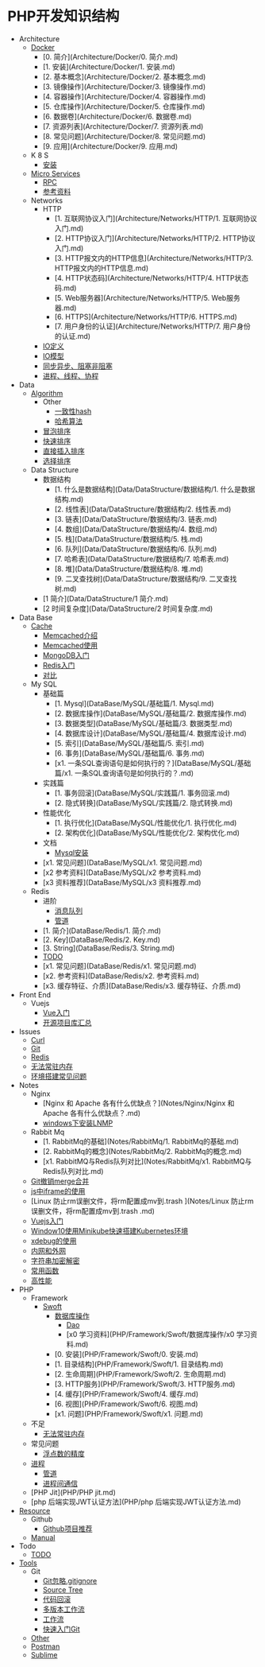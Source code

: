 # PHP开发知识结构

- Architecture
  - [Docker](Architecture/Docker/README.md)
    * [0. 简介](Architecture/Docker/0. 简介.md)
    * [1. 安装](Architecture/Docker/1. 安装.md)
    * [2. 基本概念](Architecture/Docker/2. 基本概念.md)
    * [3. 镜像操作](Architecture/Docker/3. 镜像操作.md)
    * [4. 容器操作](Architecture/Docker/4. 容器操作.md)
    * [5. 仓库操作](Architecture/Docker/5. 仓库操作.md)
    * [6. 数据卷](Architecture/Docker/6. 数据卷.md)
    * [7. 资源列表](Architecture/Docker/7. 资源列表.md)
    * [8. 常见问题](Architecture/Docker/8. 常见问题.md)
    * [9. 应用](Architecture/Docker/9. 应用.md)
  - K 8 S
    * [安装](Architecture/k8s/安装.md)
  - [Micro Services](Architecture/MicroServices/README.md)
    * [RPC](Architecture/MicroServices/RPC.md)
    * [参考资料](Architecture/MicroServices/参考资料.md)
  - Networks
    - HTTP
      * [1. 互联网协议入门](Architecture/Networks/HTTP/1. 互联网协议入门.md)
      * [2. HTTP协议入门](Architecture/Networks/HTTP/2. HTTP协议入门.md)
      * [3. HTTP报文内的HTTP信息](Architecture/Networks/HTTP/3. HTTP报文内的HTTP信息.md)
      * [4. HTTP状态码](Architecture/Networks/HTTP/4. HTTP状态码.md)
      * [5. Web服务器](Architecture/Networks/HTTP/5. Web服务器.md)
      * [6. HTTPS](Architecture/Networks/HTTP/6. HTTPS.md)
      * [7. 用户身份的认证](Architecture/Networks/HTTP/7. 用户身份的认证.md)
    * [IO定义](Architecture/Networks/IO定义.md)
    * [IO模型](Architecture/Networks/IO模型.md)
    * [同步异步、阻塞非阻塞](Architecture/Networks/同步异步、阻塞非阻塞.md)
    * [进程、线程、协程](Architecture/Networks/进程、线程、协程.md)
- Data
  - [Algorithm](Data/Algorithm/README.md)
    - Other
      * [一致性hash](Data/Algorithm/Other/一致性hash.md)
      * [哈希算法](Data/Algorithm/Other/哈希算法.md)
    * [冒泡排序](Data/Algorithm/冒泡排序.md)
    * [快速排序](Data/Algorithm/快速排序.md)
    * [直接插入排序](Data/Algorithm/直接插入排序.md)
    * [选择排序](Data/Algorithm/选择排序.md)
  - Data Structure
    - 数据结构
      * [1. 什么是数据结构](Data/DataStructure/数据结构/1. 什么是数据结构.md)
      * [2. 线性表](Data/DataStructure/数据结构/2. 线性表.md)
      * [3. 链表](Data/DataStructure/数据结构/3. 链表.md)
      * [4. 数组](Data/DataStructure/数据结构/4. 数组.md)
      * [5. 栈](Data/DataStructure/数据结构/5. 栈.md)
      * [6. 队列](Data/DataStructure/数据结构/6. 队列.md)
      * [7. 哈希表](Data/DataStructure/数据结构/7. 哈希表.md)
      * [8. 堆](Data/DataStructure/数据结构/8. 堆.md)
      * [9. 二叉查找树](Data/DataStructure/数据结构/9. 二叉查找树.md)
    * [1 简介](Data/DataStructure/1 简介.md)
    * [2 时间复杂度](Data/DataStructure/2 时间复杂度.md)
- Data Base
  - [Cache](DataBase/Cache/README.md)
    * [Memcached介绍](DataBase/Cache/Memcached介绍.md)
    * [Memcached使用](DataBase/Cache/Memcached使用.md)
    * [MongoDB入门](DataBase/Cache/MongoDB入门.md)
    * [Redis入门](DataBase/Cache/Redis入门.md)
    * [对比](DataBase/Cache/对比.md)
  - My SQL
    - 基础篇
      * [1. Mysql](DataBase/MySQL/基础篇/1. Mysql.md)
      * [2. 数据库操作](DataBase/MySQL/基础篇/2. 数据库操作.md)
      * [3. 数据类型](DataBase/MySQL/基础篇/3. 数据类型.md)
      * [4. 数据库设计](DataBase/MySQL/基础篇/4. 数据库设计.md)
      * [5. 索引](DataBase/MySQL/基础篇/5. 索引.md)
      * [6. 事务](DataBase/MySQL/基础篇/6. 事务.md)
      * [x1. 一条SQL查询语句是如何执行的？](DataBase/MySQL/基础篇/x1. 一条SQL查询语句是如何执行的？.md)
    - 实践篇
      * [1. 事务回滚](DataBase/MySQL/实践篇/1. 事务回滚.md)
      * [2. 隐式转换](DataBase/MySQL/实践篇/2. 隐式转换.md)
    - 性能优化
      * [1. 执行优化](DataBase/MySQL/性能优化/1. 执行优化.md)
      * [2. 架构优化](DataBase/MySQL/性能优化/2. 架构优化.md)
    - 文档
      * [Mysql安装](DataBase/MySQL/文档/Mysql安装.md)
    * [x1. 常见问题](DataBase/MySQL/x1. 常见问题.md)
    * [x2 参考资料](DataBase/MySQL/x2 参考资料.md)
    * [x3 资料推荐](DataBase/MySQL/x3 资料推荐.md)
  - Redis
    - 进阶
      * [消息队列](DataBase/Redis/进阶/消息队列.md)
      * [管道](DataBase/Redis/进阶/管道.md)
    * [1. 简介](DataBase/Redis/1. 简介.md)
    * [2. Key](DataBase/Redis/2. Key.md)
    * [3. String](DataBase/Redis/3. String.md)
    * [TODO](DataBase/Redis/TODO.md)
    * [x1. 常见问题](DataBase/Redis/x1. 常见问题.md)
    * [x2. 参考资料](DataBase/Redis/x2. 参考资料.md)
    * [x3. 缓存特征、介质](DataBase/Redis/x3. 缓存特征、介质.md)
- Front End
  - Vuejs
    * [Vue入门](FrontEnd/Vuejs/Vue入门.md)
    * [开源项目库汇总](FrontEnd/Vuejs/开源项目库汇总.md)
- Issues
  * [Curl](Issues/Curl.md)
  * [Git](Issues/Git.md)
  * [Redis](Issues/Redis.md)
  * [无法常驻内存](Issues/无法常驻内存.md)
  * [环境搭建常见问题](Issues/环境搭建常见问题.md)
- Notes
  - Nginx
    * [Nginx 和 Apache 各有什么优缺点？](Notes/Nginx/Nginx 和 Apache 各有什么优缺点？.md)
    * [windows下安装LNMP](Notes/Nginx/windows下安装LNMP.md)
  - Rabbit Mq
    * [1. RabbitMq的基础](Notes/RabbitMq/1. RabbitMq的基础.md)
    * [2. RabbitMq的概念](Notes/RabbitMq/2. RabbitMq的概念.md)
    * [x1. RabbitMQ与Redis队列对比](Notes/RabbitMq/x1. RabbitMQ与Redis队列对比.md)
  * [Git撤销merge合并](Notes/Git撤销merge合并.md)
  * [js中iframe的使用](Notes/js中iframe的使用.md)
  * [Linux 防止rm误删文件，将rm配置成mv到.trash ](Notes/Linux 防止rm误删文件，将rm配置成mv到.trash .md)
  * [Vuejs入门](Notes/Vuejs入门.md)
  * [Window10使用Minikube快速搭建Kubernetes环境](Notes/Window10使用Minikube快速搭建Kubernetes环境.md)
  * [xdebug的使用](Notes/xdebug的使用.md)
  * [内网和外网](Notes/内网和外网.md)
  * [字符串加密解密](Notes/字符串加密解密.md)
  * [常用函数](Notes/常用函数.md)
  * [高性能](Notes/高性能.md)
- PHP
  - Framework
    - [Swoft](PHP/Framework/Swoft/README.md)
      - [数据库操作](PHP/Framework/Swoft/数据库操作/数据库操作.md)
        * [Dao](PHP/Framework/Swoft/数据库操作/Dao.md)
        * [x0 学习资料](PHP/Framework/Swoft/数据库操作/x0 学习资料.md)
      * [0. 安装](PHP/Framework/Swoft/0. 安装.md)
      * [1. 目录结构](PHP/Framework/Swoft/1. 目录结构.md)
      * [2. 生命周期](PHP/Framework/Swoft/2. 生命周期.md)
      * [3. HTTP服务](PHP/Framework/Swoft/3. HTTP服务.md)
      * [4. 缓存](PHP/Framework/Swoft/4. 缓存.md)
      * [6. 视图](PHP/Framework/Swoft/6. 视图.md)
      * [x1. 问题](PHP/Framework/Swoft/x1. 问题.md)
  - 不足
    * [无法常驻内存](PHP/不足/无法常驻内存.md)
  - 常见问题
    * [浮点数的精度](PHP/常见问题/浮点数的精度.md)
  - [进程](PHP/进程/进程.md)
    * [管道](PHP/进程/管道.md)
    * [进程间通信](PHP/进程/进程间通信.md)
  * [PHP Jit](PHP/PHP jit.md)
  * [php 后端实现JWT认证方法](PHP/php 后端实现JWT认证方法.md)
- [Resource](Resource/README.md)
  - Github
    * [Github项目推荐](Resource/Github/Github项目推荐.md)
  - [Manual](Resource/Manual/README.md)
- Todo
  * [TODO](Todo/TODO.md)
- [Tools](Tools/README.md)
  - Git
    * [Git忽略.gitignore](Tools/Git/Git忽略.gitignore.md)
    * [Source Tree](Tools/Git/SourceTree.md)
    * [代码回滚](Tools/Git/代码回滚.md)
    * [多版本工作流](Tools/Git/多版本工作流.md)
    * [工作流](Tools/Git/工作流.md)
    * [快速入门Git](Tools/Git/快速入门Git.md)
  * [Other](Tools/Other.md)
  * [Postman](Tools/Postman.md)
  * [Sublime](Tools/Sublime.md)
